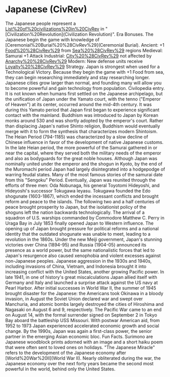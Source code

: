 # Japanese (CivRev)

The Japanese people represent a [List%20of%20civilizations%20in%20CivRev](civilization) in "[Civilization%20Revolution](Civilization Revolution)".
Era Bonuses.
The Japanese begin the game with knowledge of [Ceremonial%20Burial%20%28CivRev%29](Ceremonial Burial).
Ancient: +1 [Food%20%28CivRev%29](food) from [Sea%20%28CivRev%29](sea) regions
Medieval: Samurai +1 Attack
Industrial: [City%20%28CivRev%29](Cities) not affected by [Anarchy%20%28CivRev%29](Anarchy)
Modern: New defense units receive [Loyalty%20%28CivRev%29](Loyalty)
Strategy.
Japan is strongest when used for a Technological Victory.
Because they begin the game with +1 Food from sea, they can begin researching immediately and stay researching longer. Japanese cities grow larger than normal, and founding many will allow you to become powerful and gain technology from population. 
Civilopedia entry.
It is not known when humans first settled on the Japanese archipelago, but the unification of Japan under the Yamato court, with the tenno ("Emperor of Heaven") at its center, occurred around the mid-4th century. It was during this Yamato period that Japan first began to experience significant contact with the mainland. Buddhism was introduced to Japan by Korean monks around 530 and was shortly adopted by the emperor's court. Rather than displacing Japan's native Shinto religion, Buddhism would eventually merge with it to form the synthesis that characterizes modern Shintoism.
The Heian Period (794-1185) was characterized by a slow decline of Chinese influence in favor of the development of native Japanese customs. In the late Heian period, the more powerful of the Samurai gathered in or near the capital, where they served both the military needs of the emperor and also as bodyguards for the great noble houses.
Although Japan was nominally united under the emperor and the shogun in Kyoto, by the end of the Muromachi period Japan had largely disintegrated into a hodgepodge of warring feudal states. Many of the most famous stories of the samurai date from this "Sengoku" Period. Eventually, Japan was reunited through the efforts of three men: Oda Nobunaga, his general Toyotomi Hideyoshi, and Hideyoshi's successor Tokugawa Ieyasu. Tokugawa founded the Edo shogunate (1603-1867), which ended the incessant conflicts and brought reform and peace to the islands. The following two and a half centuries of peace brought prosperity to Japan, but the isolationist policy of the shoguns left the nation backwards technologically.
The arrival of a squadron of U.S. warships commanded by Commodore Matthew C. Perry in Uraga Bay in July 1853 finally opened Japan to Western influence. The opening up of Japan brought pressure for political reforms and a national identity that the outdated shogunate was unable to meet, leading to a revolution in the 1860s. Under the new Meiji government, Japan's stunning victories over China (1894-95) and Russia (1904-05) announced its presence as a world power, but the same nationalistic forces that led to Japan's resurgence also caused xenophobia and violent excesses against non-Japanese peoples. Japanese aggression in the 1930s and 1940s, including invasions of China, Vietnam, and Indonesia brought it into increasing conflict with the United States, another growing Pacific power. In late 1941, in one of history's great miscalculations Japan allied itself with Germany and Italy and launched a surprise attack against the US navy at Pearl Harbor.
After initial successes in World War II, the summer of 1945 brought disaster for the Japanese: the Americans took Okinawa in a bloody invasion, in August the Soviet Union declared war and swept over Manchuria, and atomic bombs largely destroyed the cities of Hiroshima and Nagasaki on August 6 and 9, respectively. The Pacific War came to an end on August 14, with the formal surrender signed on September 2 in Tokyo Bay aboard the battleship USS Missouri. With postwar American aid, from 1952 to 1973 Japan experienced accelerated economic growth and social change. By the 1990s, Japan was again a first-class power, the senior partner in the emerging Asian economic bloc.
Fun Facts.
Surimono are Japanese woodblock prints adorned with an image and a short haiku poem that were often sent to loved ones on holidays.
"The Japanese Miracle" refers to the development of the Japanese economy after [World%20War%20II](World War II). Nearly obliterated during the war, the Japanese economy over the next forty years became the second most powerful in the world, behind only the United States.